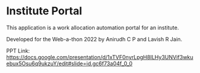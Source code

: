 # Institute Portal

This application is a work allocation automation portal for an institute.

Developed for the Web-a-thon 2022 by Anirudh C P and Lavish R Jain.  

PPT Link: https://docs.google.com/presentation/d/1xTVF0nyrLpgH8ILHy3UNVif3wkuebux5Osu6q9ukzuY/edit#slide=id.gc6f73a04f_0_0

